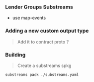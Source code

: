 ### Lender Groups Substreams




- use map-events 







### Adding a new custom output type 

> Add it to contract proto ? 





### Building 


> Create a substreams spkg 

```
substreams pack ./substreams.yaml
```
